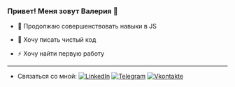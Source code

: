 ### Привет! Меня зовут Валерия 👋


- :telescope:  Продолжаю совершенствовать навыки в JS

- :seedling:  Хочу писать чистый код

- :zap: Хочу найти первую работу

---

- Связаться со мной: 
[![LinkedIn](https://img.shields.io/badge/-LinkedIn-090909?style=for-the-badge&logo=linkedin&logoColor=007BB6)](https://www.linkedin.com/in/valeria-koroleva-a81030273/)
[![Telegram](https://img.shields.io/badge/-Telegram-090909?style=for-the-badge&logo=telegram&logoColor=27A0D9)](https://t.me/koroleva_valeria)
[![Vkontakte](https://img.shields.io/badge/-Vkontakte-090909?style=for-the-badge&logo=Vk&logoColor=4F7DB3)](https://vk.com/vskoroleva2015)

